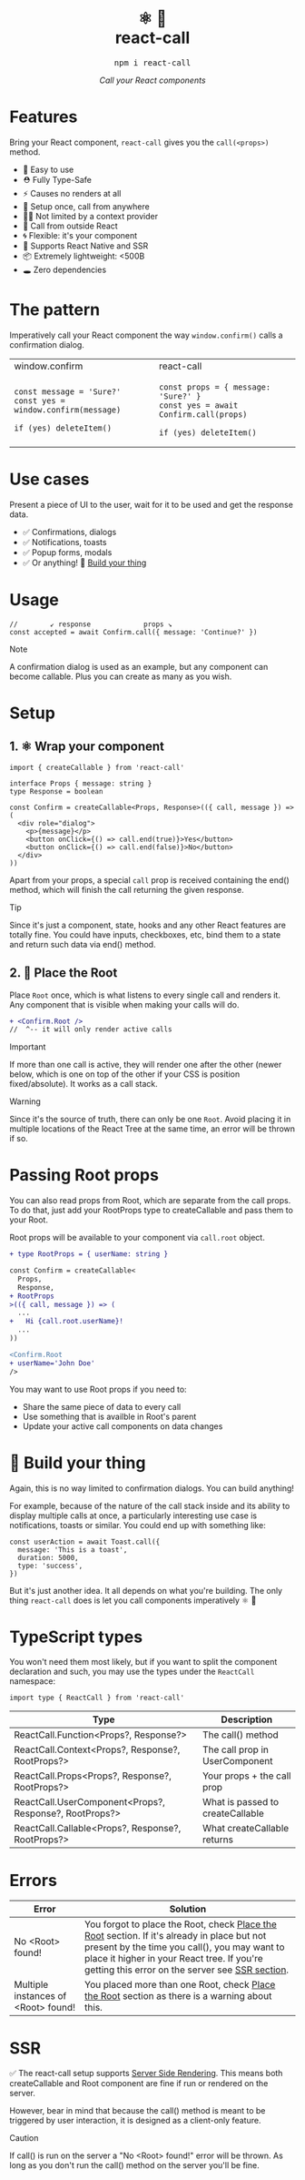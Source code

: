 <div align="center">
  <h1>
    ⚛️ 📡
    <br />
    react-call
  </h1>
  <pre>npm i react-call</pre>
  <i>Call your React components</i>
</div>

# Features

Bring your React component, `react-call` gives you the `call(<props>)` method.

- 🔰 Easy to use
- ⛑️ Fully Type-Safe
- ⚡️ Causes no renders at all
- 🛜 Setup once, call from anywhere
- ⛓️‍💥 Not limited by a context provider
- 🤯 Call from outside React
- 🌀 Flexible: it's your component
- 🚀 Supports React Native and SSR
- 📦 Extremely lightweight: <500B
- 🕳️ Zero dependencies

# The pattern

Imperatively call your React component the way `window.confirm()` calls a confirmation dialog.

<table>
<tr>
<td>window.confirm</td>
<td>react-call</td>
</tr>
<tr>
<td>

```tsx
const message = 'Sure?'
const yes = window.confirm(message)

if (yes) deleteItem()
```

</td>
<td>

```tsx
const props = { message: 'Sure?' }
const yes = await Confirm.call(props)

if (yes) deleteItem()
```

</td>
</tr>
</table>

# Use cases

Present a piece of UI to the user, wait for it to be used and get the response data.

- ✅ Confirmations, dialogs
- ✅ Notifications, toasts
- ✅ Popup forms, modals
- ✅ Or anything! 🦄 [Build your thing](#-build-your-thing)

# Usage

```tsx
//        ↙ response             props ↘
const accepted = await Confirm.call({ message: 'Continue?' })
```

> [!NOTE]
> A confirmation dialog is used as an example, but any component can become callable. Plus you can create as many as you wish.

# Setup

## 1. ⚛️ Wrap your component

```tsx
import { createCallable } from 'react-call'

interface Props { message: string }
type Response = boolean

const Confirm = createCallable<Props, Response>(({ call, message }) => (
  <div role="dialog">
    <p>{message}</p>
    <button onClick={() => call.end(true)}>Yes</button>
    <button onClick={() => call.end(false)}>No</button>
  </div>
))
```

Apart from your props, a special `call` prop is received containing the end() method, which will finish the call returning the given response.

> [!TIP]
> Since it's just a component, state, hooks and any other React features are totally fine. You could have inputs, checkboxes, etc, bind them to a state and return such data via end() method.

## 2. 📡 Place the Root

Place `Root` once, which is what listens to every single call and renders it. Any component that is visible when making your calls will do.

```diff
+ <Confirm.Root />
//  ^-- it will only render active calls
```

> [!IMPORTANT]
> If more than one call is active, they will render one after the other (newer below, which is one on top of the other if your CSS is position fixed/absolute). It works as a call stack.

> [!WARNING]
> Since it's the source of truth, there can only be one `Root`. Avoid placing it in multiple locations of the React Tree at the same time, an error will be thrown if so.

# Passing Root props

You can also read props from Root, which are separate from the call props. To do that, just add your RootProps type to createCallable and pass them to your Root.

Root props will be available to your component via `call.root` object.

```diff
+ type RootProps = { userName: string }

const Confirm = createCallable<
  Props,
  Response,
+ RootProps
>(({ call, message }) => (
  ...
+   Hi {call.root.userName}!
  ...
))
```

```diff
<Confirm.Root
+ userName='John Doe'
/>
```

You may want to use Root props if you need to:

- Share the same piece of data to every call
- Use something that is availble in Root's parent
- Update your active call components on data changes

# 🦄 Build your thing

Again, this is no way limited to confirmation dialogs. You can build anything!

For example, because of the nature of the call stack inside and its ability to display multiple calls at once, a particularly interesting use case is notifications, toasts or similar. You could end up with something like:

```tsx
const userAction = await Toast.call({
  message: 'This is a toast',
  duration: 5000,
  type: 'success',
})
```

But it's just another idea. It all depends on what you're building. The only thing `react-call` does is let you call components imperatively ⚛️ 📡

# TypeScript types

You won't need them most likely, but if you want to split the component declaration and such, you may use the types under the `ReactCall` namespace:

```tsx
import type { ReactCall } from 'react-call'
```

Type | Description
--- | ---
ReactCall.Function<Props?, Response?> | The call() method
ReactCall.Context<Props?, Response?, RootProps?> | The call prop in UserComponent
ReactCall.Props<Props?, Response?, RootProps?> | Your props + the call prop
ReactCall.UserComponent<Props?, Response?, RootProps?> | What is passed to createCallable
ReactCall.Callable<Props?, Response?, RootProps?> | What createCallable returns

# Errors

Error | Solution
--- | ---
No \<Root> found! | You forgot to place the Root, check [Place the Root](#2--place-the-root) section. If it's already in place but not present by the time you call(), you may want to place it higher in your React tree. If you're getting this error on the server see [SSR section](#does-the-setup-work-with-ssr).
Multiple instances of \<Root> found! | You placed more than one Root, check [Place the Root](#2--place-the-root) section as there is a warning about this.

# SSR

✅ The react-call setup supports [Server Side Rendering](https://nextjs.org/docs/pages/building-your-application/rendering/server-side-rendering). This means both createCallable and Root component are fine if run or rendered on the server.

However, bear in mind that because the call() method is meant to be triggered by user interaction, it is designed as a client-only feature.

> [!CAUTION]
> If call() is run on the server a "No \<Root> found!" error will be thrown. As long as you don't run the call() method on the server you'll be fine.
